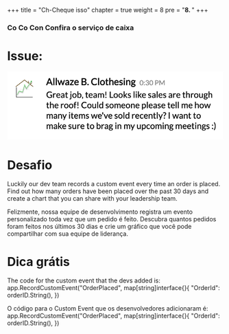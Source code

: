 +++
title = "Ch-Cheque isso"
chapter = true
weight = 8
pre = "<b>8. </b>"
+++

### Co Co Con Confira o serviço de caixa

# Issue:

![Through the Roof Tweet](/images/through-the-roof.png)

# Desafio

Luckily our dev team records a custom event every time an order is placed. Find out how many orders have been placed over the past 30 days and create a chart that you can share with your leadership team.

Felizmente, nossa equipe de desenvolvimento registra um evento personalizado toda vez que um pedido é feito. Descubra quantos pedidos foram feitos nos últimos 30 dias e crie um gráfico que você pode compartilhar com sua equipe de liderança.

# Dica grátis

The code for the custom event that the devs added is:
	app.RecordCustomEvent("OrderPlaced", map[string]interface{}{
        "OrderId":  orderID.String(),
    })

O código para o Custom Event que os desenvolvedores adicionaram é:
    app.RecordCustomEvent("OrderPlaced", map[string]interface{}{
         "OrderId": orderID.String(),
     })